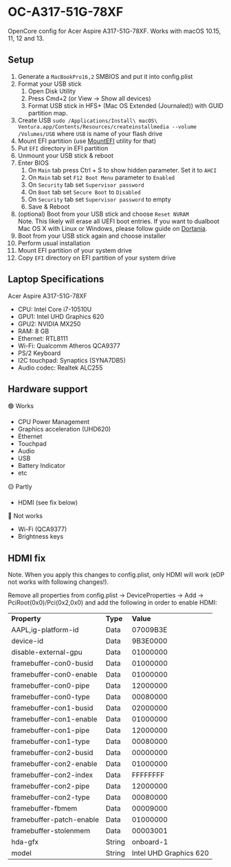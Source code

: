 # OC-A317-51G-78XF
OpenCore config for Acer Aspire A317-51G-78XF. Works with macOS 10.15, 11, 12 and 13.

## Setup
1. Generate a `MacBookPro16,2` SMBIOS and put it into config.plist
2. Format your USB stick
   1. Open Disk Utility
   2. Press Cmd+2 (or View -> Show all devices)
   3. Format USB stick in HFS+ (Mac OS Extended (Journaled)) with GUID partition map.
3. Create USB
   `sudo /Applications/Install\ macOS\ Ventura.app/Contents/Resources/createinstallmedia --volume /Volumes/USB` where `USB` is name of your flash drive
4. Mount EFI partition (use [MountEFI](https://github.com/corpnewt/MountEFI) utility for that)
5. Put `EFI` directory in EFI partition
6. Unmount your USB stick & reboot
7. Enter BIOS
   1. On `Main` tab press Ctrl + S to show hidden parameter. Set it to `AHCI`
   2. On `Main` tab set `F12 Boot Menu` parameter to `Enabled`
   3. On `Security` tab set `Supervisor password`
   4. On `Boot` tab set `Secure Boot` to `Disabled`
   5. On `Security` tab set `Supervisor password` to empty
   6. Save & Reboot
8. (optional) Boot from your USB stick and choose `Reset NVRAM`<br>
   Note. This likely will erase all UEFI boot entries. If you want to dualboot Mac OS X with Linux or Windows, please follow guide on [Dortania](https://dortania.github.io/OpenCore-Multiboot/oc/linux.html).
11. Boot from your USB stick again and choose installer
12. Perform usual installation
13. Mount EFI partition of your system drive
14. Copy `EFI` directory on EFI partition of your system drive

## Laptop Specifications
Acer Aspire A317-51G-78XF
- CPU: Intel Core i7-10510U
- GPU1: Intel UHD Graphics 620
- GPU2: NVIDIA MX250
- RAM: 8 GB
- Ethernet: RTL8111
- Wi-Fi: Qualcomm Atheros QCA9377
- PS/2 Keyboard
- I2C touchpad: Synaptics (SYNA7DB5)
- Audio codec: Realtek ALC255

## Hardware support
🟢 Works
- CPU Power Management
- Graphics acceleration (UHD620)
- Ethernet
- Touchpad
- Audio
- USB
- Battery Indicator
- etc

🟡 Partly 
- HDMI (see fix below)

🔴 Not works
- Wi-Fi (QCA9377)
- Brightness keys


## HDMI fix
Note. When you apply this changes to config.plist, only HDMI will work (eDP not works with following changes!). 

Remove all properties from config.plist -> DeviceProperties -> Add -> PciRoot(0x0)/Pci(0x2,0x0)
and add the following in order to enable HDMI:
<table>
  <tr>
    <td><b>Property</b></td>
    <td><b>Type</b></td>
    <td><b>Value</b></td>
  </tr>
  <tr>
    <td>AAPL,ig-platform-id</td>
    <td>Data</td>
    <td>07009B3E</td>
  </tr>
  <tr>
    <td>device-id</td>
    <td>Data</td>
    <td>9B3E0000</td>
  </tr>
  <tr>
    <td>disable-external-gpu</td>
    <td>Data</td>
    <td>01000000</td>
  </tr>
  <tr>
    <td>framebuffer-con0-busid</td>
    <td>Data</td>
    <td>01000000</td>
  </tr>
  <tr>
    <td>framebuffer-con0-enable</td>
    <td>Data</td>
    <td>01000000</td>
  </tr>
  <tr>
    <td>framebuffer-con0-pipe</td>
    <td>Data</td>
    <td>12000000</td>
  </tr>
  <tr>
    <td>framebuffer-con0-type</td>
    <td>Data</td>
    <td>00080000</td>
  </tr>
  <tr>
    <td>framebuffer-con1-busid</td>
    <td>Data</td>
    <td>02000000</td>
  </tr>
  <tr>
    <td>framebuffer-con1-enable</td>
    <td>Data</td>
    <td>01000000</td>
  </tr>
  <tr>
    <td>framebuffer-con1-pipe</td>
    <td>Data</td>
    <td>12000000</td>
  </tr>
  <tr>
    <td>framebuffer-con1-type</td>
    <td>Data</td>
    <td>00080000</td>
  </tr>
  <tr>
    <td>framebuffer-con2-busid</td>
    <td>Data</td>
    <td>00000000</td>
  </tr>
  <tr>
    <td>framebuffer-con2-enable</td>
    <td>Data</td>
    <td>01000000</td>
  </tr>
  <tr>
    <td>framebuffer-con2-index</td>
    <td>Data</td>
    <td>FFFFFFFF</td>
  </tr>
  <tr>
    <td>framebuffer-con2-pipe</td>
    <td>Data</td>
    <td>12000000</td>
  </tr>
  <tr>
    <td>framebuffer-con2-type</td>
    <td>Data</td>
    <td>00080000</td>
  </tr>
  <tr>
    <td>framebuffer-fbmem</td>
    <td>Data</td>
    <td>00009000</td>
  </tr>
  <tr>
    <td>framebuffer-patch-enable</td>
    <td>Data</td>
    <td>01000000</td>
  </tr>
  <tr>
    <td>framebuffer-stolenmem</td>
    <td>Data</td>
    <td>00003001</td>
  </tr>
  <tr>
    <td>hda-gfx</td>
    <td>String</td>
    <td>onboard-1</td>
  </tr>
  <tr>
    <td>model</td>
    <td>String</td>
    <td>Intel UHD Graphics 620</td>
  </tr>
</table>

